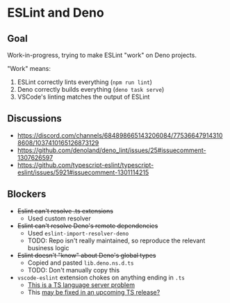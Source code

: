 # ESLint and Deno

## Goal

Work-in-progress, trying to make ESLint "work" on Deno projects.

"Work" means:

1. ESLint correctly lints everything (`npm run lint`)
2. Deno correctly builds everything (`deno task serve`)
3. VSCode's linting matches the output of ESLint

## Discussions

- https://discord.com/channels/684898665143206084/775366479143108608/1037410165126873129
- https://github.com/denoland/deno_lint/issues/25#issuecomment-1307626597
- https://github.com/typescript-eslint/typescript-eslint/issues/5921#issuecomment-1301114215

## Blockers

- ~~Eslint can't resolve .ts extensions~~
    - Used custom resolver
- ~~Eslint can't resolve Deno's remote dependencies~~
    - Used `eslint-import-resolver-deno`
    - TODO: Repo isn't really maintained, so reproduce the relevant business logic
- ~~Eslint doesn't "know" about Deno's global types~~
    - Copied and pasted `lib.deno.ns.d.ts`
    - TODO: Don't manually copy this
- `vscode-eslint` extension chokes on anything ending in `.ts`
    - [This is a TS language server problem](https://github.com/microsoft/vscode-eslint/issues/1566)
    - This [may be fixed in an upcoming TS release?](https://github.com/microsoft/TypeScript/pull/51669)
